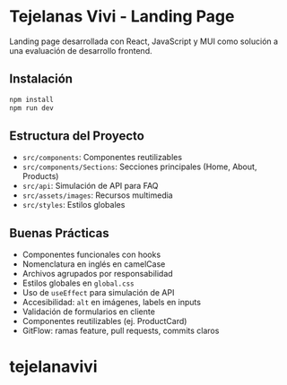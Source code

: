 # Tejelanas Vivi - Landing Page

Landing page desarrollada con React, JavaScript y MUI como solución a una evaluación de desarrollo frontend.

## Instalación

```bash
npm install
npm run dev
```

## Estructura del Proyecto

- `src/components`: Componentes reutilizables
- `src/components/Sections`: Secciones principales (Home, About, Products)
- `src/api`: Simulación de API para FAQ
- `src/assets/images`: Recursos multimedia
- `src/styles`: Estilos globales

## Buenas Prácticas

- Componentes funcionales con hooks
- Nomenclatura en inglés en camelCase
- Archivos agrupados por responsabilidad
- Estilos globales en `global.css`
- Uso de `useEffect` para simulación de API
- Accesibilidad: `alt` en imágenes, labels en inputs
- Validación de formularios en cliente
- Componentes reutilizables (ej. ProductCard)
- GitFlow: ramas feature, pull requests, commits claros

# tejelanavivi
